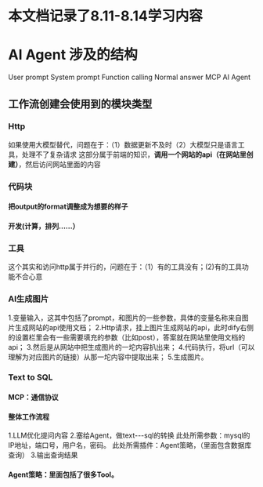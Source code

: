 # 本文档记录了8.11-8.14学习内容
# AI Agent 涉及的结构
User prompt
System prompt 
Function calling
Normal answer
MCP
AI Agent

## 工作流创建会使用到的模块类型

### Http
如果使用大模型替代，问题在于：（1）数据更新不及时（2）大模型只是语言工具，处理不了复杂请求
这部分属于前端的知识，**调用一个网站的api（在网站里创建）**，然后访问网站里面的内容
### 代码块
#### 把output的format调整成为想要的样子
#### 开发(计算，排列......）

### 工具
这个其实和访问http属于并行的，问题在于：（1）有的工具没有；(2)有的工具功能不合心意

### AI生成图片
1.变量输入，这其中包括了prompt，和图片的一些参数，具体的变量名称来自图片生成网站的api使用文档；
2.Http请求，挂上图片生成网站的api，此时dify右侧的设置栏里会有一些需要填充的参数（比如post），答案就在网站里使用文档的api；
3.然后是从网站中把生成图片的一坨内容扒出来；
4.代码执行，将url（可以理解为对应图片的链接）从那一坨内容中提取出来；
5.生成图片。


### Text to SQL
#### MCP：通信协议

#### 整体工作流程
1.LLM优化提问内容
2.塞给Agent，做text---sql的转换
此处所需参数：mysql的IP地址，端口号，用户名，密码。
此处所需插件：Agent策略，（里面包含数据库查询）
3.输出查询结果

#### Agent策略：里面包括了很多Tool。
